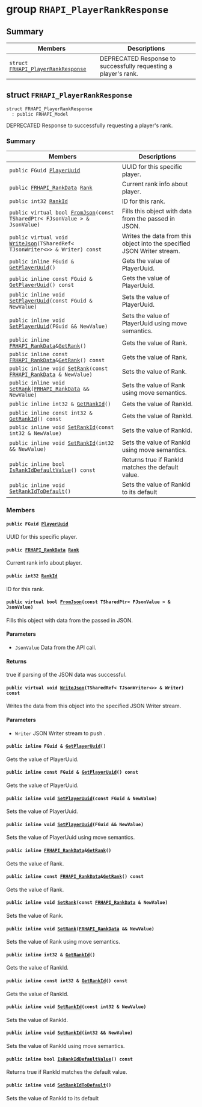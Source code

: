 # group `RHAPI_PlayerRankResponse` <a id="group__RHAPI__PlayerRankResponse"></a>

## Summary

 Members                        | Descriptions                                
--------------------------------|---------------------------------------------
`struct `[`FRHAPI_PlayerRankResponse`](#structFRHAPI__PlayerRankResponse) | DEPRECATED Response to successfully requesting a player&#39;s rank.

## struct `FRHAPI_PlayerRankResponse` <a id="structFRHAPI__PlayerRankResponse"></a>

```
struct FRHAPI_PlayerRankResponse
  : public FRHAPI_Model
```

DEPRECATED Response to successfully requesting a player&#39;s rank.

### Summary

 Members                        | Descriptions                                
--------------------------------|---------------------------------------------
`public FGuid `[`PlayerUuid`](#structFRHAPI__PlayerRankResponse_1ad515f738c5f7ba86c3cc1cbc7aabb511) | UUID for this specific player.
`public `[`FRHAPI_RankData`](RHAPI_RankData.md#structFRHAPI__RankData)` `[`Rank`](#structFRHAPI__PlayerRankResponse_1a52b54e3853b393e59f3c344ec9e5e645) | Current rank info about player.
`public int32 `[`RankId`](#structFRHAPI__PlayerRankResponse_1a8200a6af92b552e2e7976f8bc6b0356c) | ID for this rank.
`public virtual bool `[`FromJson`](#structFRHAPI__PlayerRankResponse_1a0db3f100bbafbfcc6004509fa3568e66)`(const TSharedPtr< FJsonValue > & JsonValue)` | Fills this object with data from the passed in JSON.
`public virtual void `[`WriteJson`](#structFRHAPI__PlayerRankResponse_1ab6cdc5dcaa1a7dafb21570355943a5cc)`(TSharedRef< TJsonWriter<>> & Writer) const` | Writes the data from this object into the specified JSON Writer stream.
`public inline FGuid & `[`GetPlayerUuid`](#structFRHAPI__PlayerRankResponse_1a857484d63bbcf814e50c28724260c4fe)`()` | Gets the value of PlayerUuid.
`public inline const FGuid & `[`GetPlayerUuid`](#structFRHAPI__PlayerRankResponse_1a4e9ebe28e42d96f00e27a7429635e380)`() const` | Gets the value of PlayerUuid.
`public inline void `[`SetPlayerUuid`](#structFRHAPI__PlayerRankResponse_1a7d0f885871e9380b82622bb66e1e1adc)`(const FGuid & NewValue)` | Sets the value of PlayerUuid.
`public inline void `[`SetPlayerUuid`](#structFRHAPI__PlayerRankResponse_1a016f32c43c883078fdbf6d1c7e48288a)`(FGuid && NewValue)` | Sets the value of PlayerUuid using move semantics.
`public inline `[`FRHAPI_RankData`](RHAPI_RankData.md#structFRHAPI__RankData)` & `[`GetRank`](#structFRHAPI__PlayerRankResponse_1a82cf4536727d77a43bc213fec4993201)`()` | Gets the value of Rank.
`public inline const `[`FRHAPI_RankData`](RHAPI_RankData.md#structFRHAPI__RankData)` & `[`GetRank`](#structFRHAPI__PlayerRankResponse_1a975d50ded3a316e5989e711a9441590f)`() const` | Gets the value of Rank.
`public inline void `[`SetRank`](#structFRHAPI__PlayerRankResponse_1a2e451a2bb8f628d4e241afb8e0ff4518)`(const `[`FRHAPI_RankData`](RHAPI_RankData.md#structFRHAPI__RankData)` & NewValue)` | Sets the value of Rank.
`public inline void `[`SetRank`](#structFRHAPI__PlayerRankResponse_1a97d2ba154554fe25d6f6936dd27c029c)`(`[`FRHAPI_RankData`](RHAPI_RankData.md#structFRHAPI__RankData)` && NewValue)` | Sets the value of Rank using move semantics.
`public inline int32 & `[`GetRankId`](#structFRHAPI__PlayerRankResponse_1aabbbbb4a9a91e91f8733f8f9188a31f7)`()` | Gets the value of RankId.
`public inline const int32 & `[`GetRankId`](#structFRHAPI__PlayerRankResponse_1a918c6bbbd69cd6c14ec05ae0b364948a)`() const` | Gets the value of RankId.
`public inline void `[`SetRankId`](#structFRHAPI__PlayerRankResponse_1a8e6959f71587a0339d440e42640b2960)`(const int32 & NewValue)` | Sets the value of RankId.
`public inline void `[`SetRankId`](#structFRHAPI__PlayerRankResponse_1a2113ef739621fe5daa5874566e3d1bf5)`(int32 && NewValue)` | Sets the value of RankId using move semantics.
`public inline bool `[`IsRankIdDefaultValue`](#structFRHAPI__PlayerRankResponse_1a876bc1f29e317513febb2030029f4b67)`() const` | Returns true if RankId matches the default value.
`public inline void `[`SetRankIdToDefault`](#structFRHAPI__PlayerRankResponse_1a33d6cc9d2f0c07f8b349991d2319ab7a)`()` | Sets the value of RankId to its default

### Members

#### `public FGuid `[`PlayerUuid`](#structFRHAPI__PlayerRankResponse_1ad515f738c5f7ba86c3cc1cbc7aabb511) <a id="structFRHAPI__PlayerRankResponse_1ad515f738c5f7ba86c3cc1cbc7aabb511"></a>

UUID for this specific player.

#### `public `[`FRHAPI_RankData`](RHAPI_RankData.md#structFRHAPI__RankData)` `[`Rank`](#structFRHAPI__PlayerRankResponse_1a52b54e3853b393e59f3c344ec9e5e645) <a id="structFRHAPI__PlayerRankResponse_1a52b54e3853b393e59f3c344ec9e5e645"></a>

Current rank info about player.

#### `public int32 `[`RankId`](#structFRHAPI__PlayerRankResponse_1a8200a6af92b552e2e7976f8bc6b0356c) <a id="structFRHAPI__PlayerRankResponse_1a8200a6af92b552e2e7976f8bc6b0356c"></a>

ID for this rank.

#### `public virtual bool `[`FromJson`](#structFRHAPI__PlayerRankResponse_1a0db3f100bbafbfcc6004509fa3568e66)`(const TSharedPtr< FJsonValue > & JsonValue)` <a id="structFRHAPI__PlayerRankResponse_1a0db3f100bbafbfcc6004509fa3568e66"></a>

Fills this object with data from the passed in JSON.

#### Parameters
* `JsonValue` Data from the API call.

#### Returns
true if parsing of the JSON data was successful.

#### `public virtual void `[`WriteJson`](#structFRHAPI__PlayerRankResponse_1ab6cdc5dcaa1a7dafb21570355943a5cc)`(TSharedRef< TJsonWriter<>> & Writer) const` <a id="structFRHAPI__PlayerRankResponse_1ab6cdc5dcaa1a7dafb21570355943a5cc"></a>

Writes the data from this object into the specified JSON Writer stream.

#### Parameters
* `Writer` JSON Writer stream to push .

#### `public inline FGuid & `[`GetPlayerUuid`](#structFRHAPI__PlayerRankResponse_1a857484d63bbcf814e50c28724260c4fe)`()` <a id="structFRHAPI__PlayerRankResponse_1a857484d63bbcf814e50c28724260c4fe"></a>

Gets the value of PlayerUuid.

#### `public inline const FGuid & `[`GetPlayerUuid`](#structFRHAPI__PlayerRankResponse_1a4e9ebe28e42d96f00e27a7429635e380)`() const` <a id="structFRHAPI__PlayerRankResponse_1a4e9ebe28e42d96f00e27a7429635e380"></a>

Gets the value of PlayerUuid.

#### `public inline void `[`SetPlayerUuid`](#structFRHAPI__PlayerRankResponse_1a7d0f885871e9380b82622bb66e1e1adc)`(const FGuid & NewValue)` <a id="structFRHAPI__PlayerRankResponse_1a7d0f885871e9380b82622bb66e1e1adc"></a>

Sets the value of PlayerUuid.

#### `public inline void `[`SetPlayerUuid`](#structFRHAPI__PlayerRankResponse_1a016f32c43c883078fdbf6d1c7e48288a)`(FGuid && NewValue)` <a id="structFRHAPI__PlayerRankResponse_1a016f32c43c883078fdbf6d1c7e48288a"></a>

Sets the value of PlayerUuid using move semantics.

#### `public inline `[`FRHAPI_RankData`](RHAPI_RankData.md#structFRHAPI__RankData)` & `[`GetRank`](#structFRHAPI__PlayerRankResponse_1a82cf4536727d77a43bc213fec4993201)`()` <a id="structFRHAPI__PlayerRankResponse_1a82cf4536727d77a43bc213fec4993201"></a>

Gets the value of Rank.

#### `public inline const `[`FRHAPI_RankData`](RHAPI_RankData.md#structFRHAPI__RankData)` & `[`GetRank`](#structFRHAPI__PlayerRankResponse_1a975d50ded3a316e5989e711a9441590f)`() const` <a id="structFRHAPI__PlayerRankResponse_1a975d50ded3a316e5989e711a9441590f"></a>

Gets the value of Rank.

#### `public inline void `[`SetRank`](#structFRHAPI__PlayerRankResponse_1a2e451a2bb8f628d4e241afb8e0ff4518)`(const `[`FRHAPI_RankData`](RHAPI_RankData.md#structFRHAPI__RankData)` & NewValue)` <a id="structFRHAPI__PlayerRankResponse_1a2e451a2bb8f628d4e241afb8e0ff4518"></a>

Sets the value of Rank.

#### `public inline void `[`SetRank`](#structFRHAPI__PlayerRankResponse_1a97d2ba154554fe25d6f6936dd27c029c)`(`[`FRHAPI_RankData`](RHAPI_RankData.md#structFRHAPI__RankData)` && NewValue)` <a id="structFRHAPI__PlayerRankResponse_1a97d2ba154554fe25d6f6936dd27c029c"></a>

Sets the value of Rank using move semantics.

#### `public inline int32 & `[`GetRankId`](#structFRHAPI__PlayerRankResponse_1aabbbbb4a9a91e91f8733f8f9188a31f7)`()` <a id="structFRHAPI__PlayerRankResponse_1aabbbbb4a9a91e91f8733f8f9188a31f7"></a>

Gets the value of RankId.

#### `public inline const int32 & `[`GetRankId`](#structFRHAPI__PlayerRankResponse_1a918c6bbbd69cd6c14ec05ae0b364948a)`() const` <a id="structFRHAPI__PlayerRankResponse_1a918c6bbbd69cd6c14ec05ae0b364948a"></a>

Gets the value of RankId.

#### `public inline void `[`SetRankId`](#structFRHAPI__PlayerRankResponse_1a8e6959f71587a0339d440e42640b2960)`(const int32 & NewValue)` <a id="structFRHAPI__PlayerRankResponse_1a8e6959f71587a0339d440e42640b2960"></a>

Sets the value of RankId.

#### `public inline void `[`SetRankId`](#structFRHAPI__PlayerRankResponse_1a2113ef739621fe5daa5874566e3d1bf5)`(int32 && NewValue)` <a id="structFRHAPI__PlayerRankResponse_1a2113ef739621fe5daa5874566e3d1bf5"></a>

Sets the value of RankId using move semantics.

#### `public inline bool `[`IsRankIdDefaultValue`](#structFRHAPI__PlayerRankResponse_1a876bc1f29e317513febb2030029f4b67)`() const` <a id="structFRHAPI__PlayerRankResponse_1a876bc1f29e317513febb2030029f4b67"></a>

Returns true if RankId matches the default value.

#### `public inline void `[`SetRankIdToDefault`](#structFRHAPI__PlayerRankResponse_1a33d6cc9d2f0c07f8b349991d2319ab7a)`()` <a id="structFRHAPI__PlayerRankResponse_1a33d6cc9d2f0c07f8b349991d2319ab7a"></a>

Sets the value of RankId to its default

